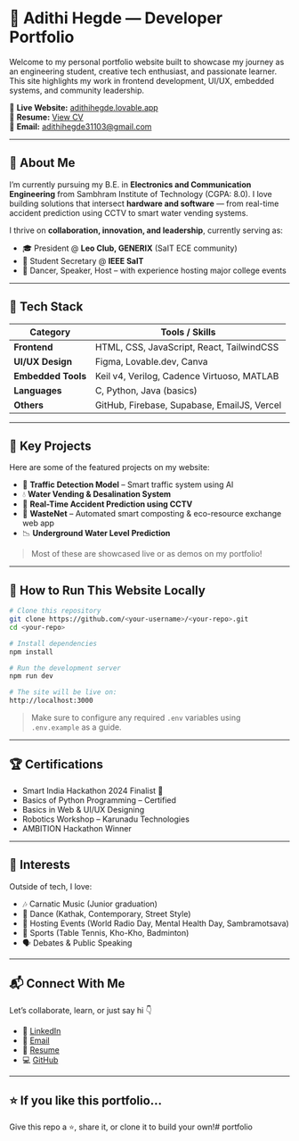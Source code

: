 # 💫 Adithi Hegde — Developer Portfolio

Welcome to my personal portfolio website built to showcase my journey as an engineering student, creative tech enthusiast, and passionate learner. This site highlights my work in frontend development, UI/UX, embedded systems, and community leadership.

🔗 **Live Website:** [adithihegde.lovable.app](https://adithihegde.lovable.app)  
📄 **Resume:** [View CV](https://flowcv.com/resume/1b49uo8d9a5g)  
📧 **Email:** [adithihegde31103@gmail.com](mailto:adithihegde31103@gmail.com)

---

## 🚀 About Me

I’m currently pursuing my B.E. in **Electronics and Communication Engineering** from Sambhram Institute of Technology (CGPA: 8.0). I love building solutions that intersect **hardware and software** — from real-time accident prediction using CCTV to smart water vending systems.

I thrive on **collaboration, innovation, and leadership**, currently serving as:
- 🎓 President @ **Leo Club, GENERIX** (SaIT ECE community)
- 🧠 Student Secretary @ **IEEE SaIT**
- 💃 Dancer, Speaker, Host – with experience hosting major college events

---

## 🔧 Tech Stack

| Category          | Tools / Skills                                                  |
|------------------|-----------------------------------------------------------------|
| **Frontend**      | HTML, CSS, JavaScript, React, TailwindCSS                      |
| **UI/UX Design**  | Figma, Lovable.dev, Canva                                      |
| **Embedded Tools**| Keil v4, Verilog, Cadence Virtuoso, MATLAB                     |
| **Languages**     | C, Python, Java (basics)                                       |
| **Others**        | GitHub, Firebase, Supabase, EmailJS, Vercel                    |

---

## 🌟 Key Projects

Here are some of the featured projects on my website:

- 🚦 **Traffic Detection Model** – Smart traffic system using AI
- 💧 **Water Vending & Desalination System**
- 🧠 **Real-Time Accident Prediction using CCTV**
- 🌿 **WasteNet** – Automated smart composting & eco-resource exchange web app
- 📉 **Underground Water Level Prediction**

> Most of these are showcased live or as demos on my portfolio!

---

## 🎯 How to Run This Website Locally

```bash
# Clone this repository
git clone https://github.com/<your-username>/<your-repo>.git
cd <your-repo>

# Install dependencies
npm install

# Run the development server
npm run dev

# The site will be live on:
http://localhost:3000
```

> Make sure to configure any required `.env` variables using `.env.example` as a guide.

---

## 🏆 Certifications

- Smart India Hackathon 2024 Finalist 🏅
- Basics of Python Programming – Certified
- Basics in Web & UI/UX Designing
- Robotics Workshop – Karunadu Technologies
- AMBITION Hackathon Winner

---

## 🧩 Interests

Outside of tech, I love:
- 🎶 Carnatic Music (Junior graduation)
- 💃 Dance (Kathak, Contemporary, Street Style)
- 🎤 Hosting Events (World Radio Day, Mental Health Day, Sambramotsava)
- 🏓 Sports (Table Tennis, Kho-Kho, Badminton)
- 🗣️ Debates & Public Speaking

---

## 📬 Connect With Me

Let’s collaborate, learn, or just say hi 👇

- 🔗 [LinkedIn](https://linkedin.com/in/adithi-hegde-224011319)
- 📧 [Email](mailto:adithihegde31103@gmail.com)
- 💼 [Resume](https://flowcv.com/resume/1b49uo8d9a5g)
- 💻 [GitHub](https://github.com/<your-username>)

---

## ⭐️ If you like this portfolio...

Give this repo a ⭐️, share it, or clone it to build your own!# portfolio
